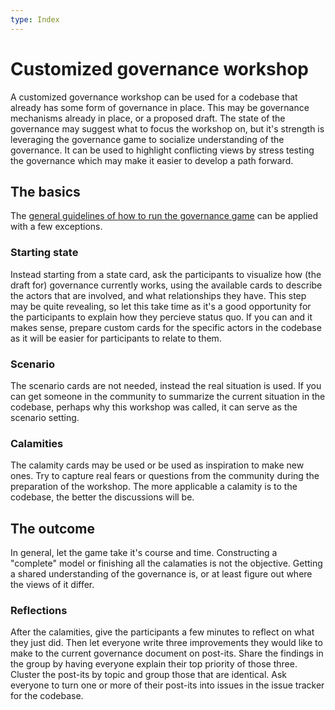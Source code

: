 ```yaml
---
type: Index
---
```


# Customized governance workshop

A customized governance workshop can be used for a codebase that already has some form of governance in place.
This may be governance mechanisms already in place, or a proposed draft.
The state of the governance may suggest what to focus the workshop on, but it's strength is leveraging the governance game to socialize understanding of the governance.
It can be used to highlight conflicting views by stress testing the governance which may make it easier to develop a path forward.

## The basics

The [general guidelines of how to run the governance game](../game/run-governance-game-workshop.md) can be applied with a few exceptions.

### Starting state

Instead starting from a state card, ask the participants to visualize how (the draft for) governance currently works, using the available cards to describe the actors that are involved, and what relationships they have.
This step may be quite revealing, so let this take time as it's a good opportunity for the participants to explain how they percieve status quo.
If you can and it makes sense, prepare custom cards for the specific actors in the codebase as it will be easier for participants to relate to them.

### Scenario

The scenario cards are not needed, instead the real situation is used.
If you can get someone in the community to summarize the current situation in the codebase, perhaps why this workshop was called, it can serve as the scenario setting.

### Calamities

The calamity cards may be used or be used as inspiration to make new ones.
Try to capture real fears or questions from the community during the preparation of the workshop.
The more applicable a calamity is to the codebase, the better the discussions will be.

## The outcome

In general, let the game take it's course and time.
Constructing a "complete" model or finishing all the calamaties is not the objective.
Getting a shared understanding of the governance is, or at least figure out where the views of it differ.

### Reflections

After the calamities, give the participants a few minutes to reflect on what they just did.
Then let everyone write three improvements they would like to make to the current governance document on post-its.
Share the findings in the group by having everyone explain their top priority of those three.
Cluster the post-its by topic and group those that are identical.
Ask everyone to turn one or more of their post-its into issues in the issue tracker for the codebase.
